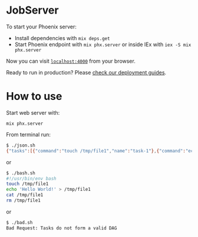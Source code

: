 # JobServer

To start your Phoenix server:

  * Install dependencies with `mix deps.get`
  * Start Phoenix endpoint with `mix phx.server` or inside IEx with `iex -S mix phx.server`

Now you can visit [`localhost:4000`](http://localhost:4000) from your browser.

Ready to run in production? Please [check our deployment guides](https://hexdocs.pm/phoenix/deployment.html).

# How to use

Start web server with:

```
mix phx.server
```

From terminal run:
```bash
$ ./json.sh
{"tasks":[{"command":"touch /tmp/file1","name":"task-1"},{"command":"echo 'Hello World!' > /tmp/file1","name":"task-3"},{"command":"cat /tmp/file1","name":"task-2"},{"command":"rm /tmp/file1","name":"task-4"}]}
```

or

```bash
$ ./bash.sh
#!/usr/bin/env bash
touch /tmp/file1
echo 'Hello World!' > /tmp/file1
cat /tmp/file1
rm /tmp/file1
```

or

```bash
$ ./bad.sh
Bad Request: Tasks do not form a valid DAG
```
